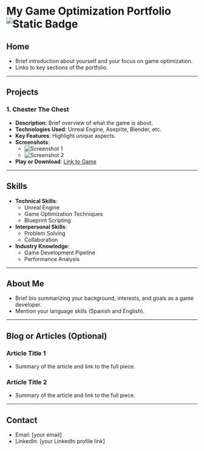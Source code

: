 # My Game Optimization Portfolio ![Static Badge](https://img.shields.io/badge/any%20text-%2016.66ms%20%F0%9F%9A%80-green)



## Home
- Brief introduction about yourself and your focus on game optimization.
- Links to key sections of the portfolio.

---

## Projects
### 1. Chester The Chest 
- **Description**: Brief overview of what the game is about.
- **Technologies Used**: Unreal Engine, Aseprite, Blender, etc.
- **Key Features**: Highlight unique aspects.
- **Screenshots**: 
  - ![Screenshot 1](link-to-image)
  - ![Screenshot 2](link-to-image)
- **Play or Download**: [Link to Game](link-to-play)

---

## Skills
- **Technical Skills**: 
  - Unreal Engine
  - Game Optimization Techniques
  - Blueprint Scripting
- **Interpersonal Skills**: 
  - Problem Solving
  - Collaboration
- **Industry Knowledge**: 
  - Game Development Pipeline
  - Performance Analysis

---

## About Me
- Brief bio summarizing your background, interests, and goals as a game developer.
- Mention your language skills (Spanish and English).

---

## Blog or Articles (Optional)
### Article Title 1
- Summary of the article and link to the full piece.

### Article Title 2
- Summary of the article and link to the full piece.

---

## Contact
- Email: [your email]
- LinkedIn: [your LinkedIn profile link]
